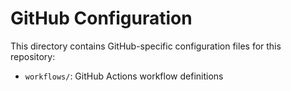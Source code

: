 # GitHub Configuration

This directory contains GitHub-specific configuration files for this repository:

- `workflows/`: GitHub Actions workflow definitions
